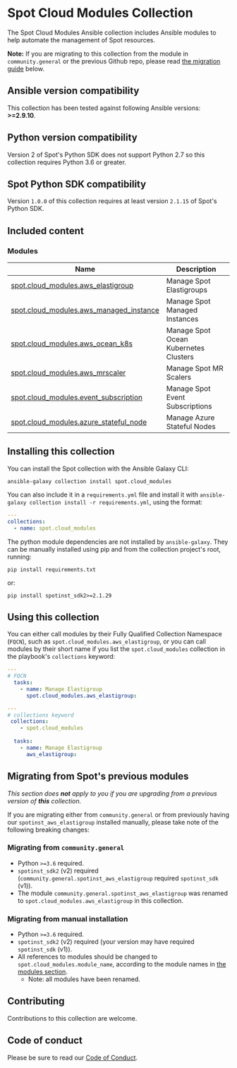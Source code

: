 # Spot Cloud Modules Collection

The Spot Cloud Modules Ansible collection includes Ansible modules to help automate the management of Spot resources.

**Note:** If you are migrating to this collection from the module in `community.general` or the previous Github repo, please read [the migration guide](#migrating-from-spots-previous-modules) below.  

<!--start requires_ansible-->
## Ansible version compatibility
This collection has been tested against following Ansible versions: **>=2.9.10**.
<!--end requires_ansible-->

## Python version compatibility

Version 2 of Spot's Python SDK does not support Python 2.7 so this collection requires Python 3.6 or greater.

## Spot Python SDK compatibility

Version `1.0.0` of this collection requires at least version `2.1.15` of Spot's Python SDK.

## Included content

<!--start collection content-->
### Modules

Name | Description
--- | ---
[spot.cloud_modules.aws_elastigroup](https://github.com/spotinst/spot-ansible-cloud-modules/blob/main/docs/examples/elastigroup/README.md)|Manage Spot Elastigroups
[spot.cloud_modules.aws_managed_instance](https://github.com/spotinst/spot-ansible-cloud-modules/blob/main/docs/examples/managed_instance/README.md)|Manage Spot Managed Instances
[spot.cloud_modules.aws_ocean_k8s](https://github.com/spotinst/spot-ansible-cloud-modules/blob/main/docs/examples/ocean/README.md)|Manage Spot Ocean Kubernetes Clusters
[spot.cloud_modules.aws_mrscaler](https://github.com/spotinst/spot-ansible-cloud-modules/blob/main/docs/examples/emr/README.md)|Manage Spot MR Scalers
[spot.cloud_modules.event_subscription](https://github.com/spotinst/spot-ansible-cloud-modules/blob/main/docs/examples/events/README.md)|Manage Spot Event Subscriptions
[spot.cloud_modules.azure_stateful_node](https://github.com/spotinst/spot-ansible-cloud-modules/blob/main/docs/examples/stateful_node/README.md)|Manage Azure Stateful Nodes
<!--end collection content-->

## Installing this collection

You can install the Spot collection with the Ansible Galaxy CLI:

    ansible-galaxy collection install spot.cloud_modules

You can also include it in a `requirements.yml` file and install it with `ansible-galaxy collection install -r requirements.yml`, using the format:

```yaml
---
collections:
  - name: spot.cloud_modules
```

The python module dependencies are not installed by `ansible-galaxy`.  They can
be manually installed using pip and from the collection project's root, running:

    pip install requirements.txt
or:

    pip install spotinst_sdk2>=2.1.29

## Using this collection

You can either call modules by their Fully Qualified Collection Namespace (`FQCN`), such as `spot.cloud_modules.aws_elastigroup`, or you can call modules by their short name if you list the `spot.cloud_modules` collection in the playbook's `collections` keyword:

```yaml
---
# FQCN 
  tasks:
    - name: Manage Elastigroup
      spot.cloud_modules.aws_elastigroup:
```

```yaml
---
# collections keyword
 collections:
    - spot.cloud_modules
  
  tasks:
    - name: Manage Elastigroup
      aws_elastigroup:
```

## Migrating from Spot's previous modules

*This section does **not** apply to you if you are upgrading from a previous version of **this** collection.*

If you are migrating either from `community.general` or from previously having our `spotinst_aws_elastigroup` installed manually, please take note of the following breaking changes:

### Migrating from `community.general`

- Python `>=3.6` required.
- `spotinst_sdk2` (v2) required (`community.general.spotinst_aws_elastigroup` required `spotinst_sdk` (v1)).
- The module `community.general.spotinst_aws_elastigroup` was renamed to `spot.cloud_modules.aws_elastigroup` in this collection.

### Migrating from manual installation

- Python `>=3.6` required.
- `spotinst_sdk2` (v2) required (your version may have required `spotinst_sdk` (v1)).
- All references to modules should be changed to `spot.cloud_modules.module_name`, according to the module names in [the modules section](#modules).
  - Note: all modules have been renamed.

## Contributing

Contributions to this collection are welcome.

## Code of conduct

Please be sure to read our [Code of Conduct](CODE_OF_CONDUCT.md).
